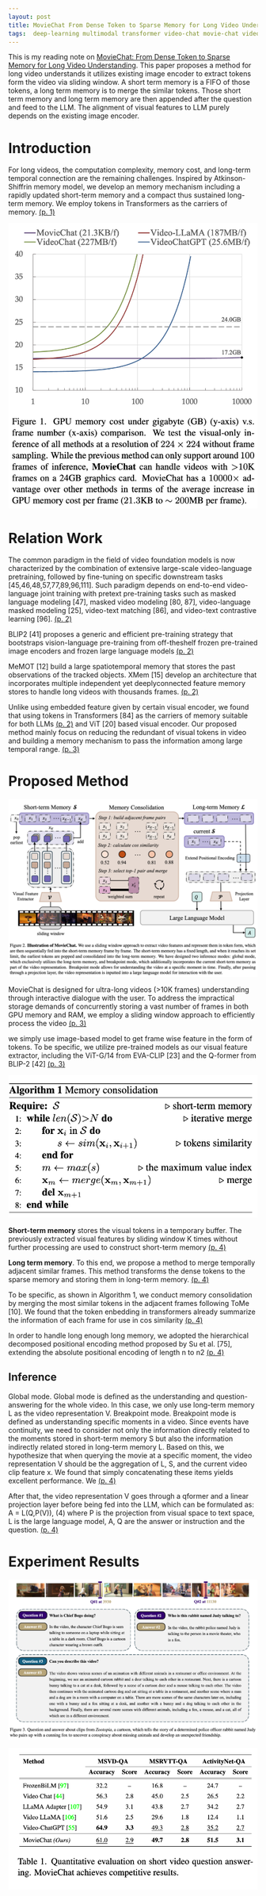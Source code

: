 ```yaml
---
layout: post
title: MovieChat From Dense Token to Sparse Memory for Long Video Understanding
tags:  deep-learning multimodal transformer video-chat movie-chat video-llama video-chatgpt
---
```


This is my reading note on [MovieChat: From Dense Token to Sparse Memory for Long Video Understanding](http://arxiv.org/abs/2307.16449). This paper proposes a method for long video understands it utilizes existing image encoder to extract tokens form the video via sliding window. A short term memory is a FIFO of those tokens, a long term memory is to merge the similar tokens. Those short term memory and long term memory are then appended after the question and feed to the LLM. The alignment of visual features to LLM purely depends on the existing image encoder.

# Introduction

For long videos, the computation complexity, memory cost, and long-term temporal connection are the remaining challenges. Inspired by Atkinson-Shiffrin memory model, we develop an memory mechanism including a rapidly updated short-term memory and a compact thus sustained long-term memory. We employ tokens in Transformers as the carriers of memory. [(p. 1)](zotero://open-pdf/library/items/38QFEUSC?page=1&annotation=4IV69H4E)

![](https://raw.githubusercontent.com/zhangtemplar/zhangtemplar.github.io/master/uPic/songMovieChatDenseToken2023-1-x305-y219.png) 
# Relation Work
The common paradigm in the field of video foundation models is now characterized by the combination of extensive large-scale video-language pretraining, followed by fine-tuning on specific downstream tasks [45,46,48,57,77,89,96,111]. Such paradigm depends on end-to-end video-language joint training with pretext pre-training tasks such as masked language modeling [47], masked video modeling [80, 87], video-language masked modeling [25], video-text matching [86], and video-text contrastive learning [96]. [(p. 2)](zotero://open-pdf/library/items/38QFEUSC?page=2&annotation=7YMHVSYJ)

BLIP2 [41] proposes a generic and efficient pre-training strategy that bootstraps vision-language pre-training from off-theshelf frozen pre-trained image encoders and frozen large language models [(p. 2)](zotero://open-pdf/library/items/38QFEUSC?page=2&annotation=I78STG84)

MeMOT [12] build a large spatiotemporal memory that stores the past observations of the tracked objects. XMem [15] develop an architecture that incorporates multiple independent yet deeplyconnected feature memory stores to handle long videos with thousands frames. [(p. 2)](zotero://open-pdf/library/items/38QFEUSC?page=2&annotation=378XKSJM)

Unlike using embedded feature given by certain visual encoder, we found that using tokens in Transformers [84] as the carriers of memory suitable for both LLMs [(p. 2)](zotero://open-pdf/library/items/38QFEUSC?page=2&annotation=IG83LBZE) and ViT [20] based visual encoder. Our proposed method mainly focus on reducing the redundant of visual tokens in video and building a memory mechanism to pass the information among large temporal range. [(p. 3)](zotero://open-pdf/library/items/38QFEUSC?page=3&annotation=D7YXDDGS)

# Proposed Method
![](https://raw.githubusercontent.com/zhangtemplar/zhangtemplar.github.io/master/uPic/songMovieChatDenseToken2023-3-x47-y373.png) 


MovieChat is designed for ultra-long videos (>10K frames) understanding through interactive dialogue with the user. To address the impractical storage demands of concurrently storing a vast number of frames in both GPU memory and RAM, we employ a sliding window approach to efficiently process the video [(p. 3)](zotero://open-pdf/library/items/38QFEUSC?page=3&annotation=GYMGFB4D)

we simply use image-based model to get frame wise feature in the form of tokens. To be specific, we utilize pre-trained models as our visual feature extractor, including the ViT-G/14 from EVA-CLIP [23] and the Q-former from BLIP-2 [42] [(p. 3)](zotero://open-pdf/library/items/38QFEUSC?page=3&annotation=ZEWNC2VN)

![](https://raw.githubusercontent.com/zhangtemplar/zhangtemplar.github.io/master/uPic/songMovieChatDenseToken2023-4-x49-y590.png) 

**Short-term memory** stores the visual tokens in a temporary buffer. The previously extracted visual features by sliding window K times without further processing are used to construct short-term memory [(p. 4)](zotero://open-pdf/library/items/38QFEUSC?page=4&annotation=335WMIIS)

**Long term memory**. To this end, we propose a method to merge temporally adjacent similar frames. This method transforms the dense tokens to the sparse memory and storing them in long-term memory. [(p. 4)](zotero://open-pdf/library/items/38QFEUSC?page=4&annotation=3U29IWBR)

To be specific, as shown in Algorithm 1, we conduct memory consolidation by merging the most similar tokens in the adjacent frames following ToMe [10]. We found that the token enbedding in transformers already summarize the information of each frame for use in cos similarity [(p. 4)](zotero://open-pdf/library/items/38QFEUSC?page=4&annotation=FMUMDH82)

In order to handle long enough long memory, we adopted the hierarchical decomposed positional encoding method proposed by Su et al. [75], extending the absolute positional encoding of length n to n2 [(p. 4)](zotero://open-pdf/library/items/38QFEUSC?page=4&annotation=S7L2N6WA)
## Inference
Global mode. Global mode is defined as the understanding and question-answering for the whole video. In this case, we only use long-term memory L as the video representation V. 
Breakpoint mode. Breakpoint mode is defined as understanding specific moments in a video. Since events have continuity, we need to consider not only the information directly related to the moments stored in short-term memory S but also the information indirectly related stored in long-term memory L. Based on this, we hypothesize that when querying the movie at a specific moment, the video representation V should be the aggregation of L, S, and the current video clip feature x. We found that simply concatenating these items yields excellent performance. We [(p. 4)](zotero://open-pdf/library/items/38QFEUSC?page=4&annotation=V43YH33K)

After that, the video representation V goes through a qformer and a linear projection layer before being fed into the LLM, which can be formulated as: A = L(Q,P(V)), (4) where P is the projection from visual space to text space, L is the large language model, A, Q are the answer or instruction and the question. [(p. 4)](zotero://open-pdf/library/items/38QFEUSC?page=4&annotation=F5NPAQMT)
# Experiment Results
![](https://raw.githubusercontent.com/zhangtemplar/zhangtemplar.github.io/master/uPic/songMovieChatDenseToken2023-5-x47-y400.png) 

![](https://raw.githubusercontent.com/zhangtemplar/zhangtemplar.github.io/master/uPic/songMovieChatDenseToken2023-6-x41-y585.png) 
